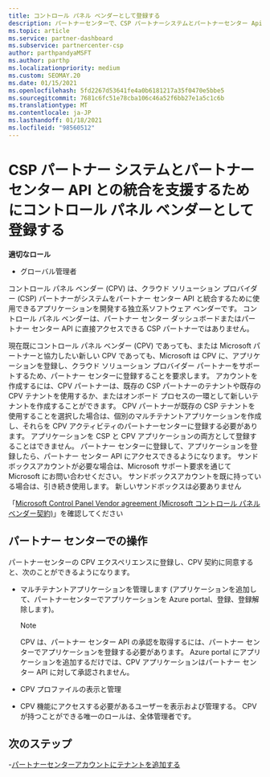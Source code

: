 ```yaml
---
title: コントロール パネル ベンダーとして登録する
description: パートナーセンターで、CSP パートナーシステムとパートナーセンター Api をより適切に統合できるように、パートナーセンターでコントロールパネルベンダー (CPV) として登録する方法について説明します。
ms.topic: article
ms.service: partner-dashboard
ms.subservice: partnercenter-csp
author: parthpandyaMSFT
ms.author: parthp
ms.localizationpriority: medium
ms.custom: SEOMAY.20
ms.date: 01/15/2021
ms.openlocfilehash: 5fd2267d53641fe4a0b6181217a35f0470e5bbe5
ms.sourcegitcommit: 7681c6fc51e78cba106c46a52f6bb27e1a5c1c6b
ms.translationtype: MT
ms.contentlocale: ja-JP
ms.lasthandoff: 01/18/2021
ms.locfileid: "98560512"
---
```

# <a name="enroll-as-a-control-panel-vendor-to-help-integrate-csp-partner-systems-with-partner-center-apis"></a>CSP パートナー システムとパートナー センター API との統合を支援するためにコントロール パネル ベンダーとして登録する


**適切なロール**

- グローバル管理者

コントロール パネル ベンダー (CPV) は、クラウド ソリューション プロバイダー (CSP) パートナーがシステムをパートナー センター API と統合するために使用できるアプリケーションを開発する独立系ソフトウェア ベンダーです。 コントロール パネル ベンダーは、パートナー センター ダッシュボードまたはパートナー センター API に直接アクセスできる CSP パートナーではありません。

現在既にコントロール パネル ベンダー (CPV) であっても、または Microsoft パートナーと協力したい新しい CPV であっても、Microsoft は CPV に、アプリケーションを登録し、クラウド ソリューション プロバイダー パートナーをサポートするため、パートナー センターに登録することを要求します。 アカウントを作成するには、CPV パートナーは、既存の CSP パートナーのテナントや既存の CPV テナントを使用するか、またはオンボード プロセスの一環として新しいテナントを作成することができます。 CPV パートナーが既存の CSP テナントを使用することを選択した場合は、個別のマルチテナントアプリケーションを作成し、それらを CPV アクティビティのパートナーセンターに登録する必要があります。 アプリケーションを CSP と CPV アプリケーションの両方として登録することはできません。 パートナー センターに登録して、アプリケーションを登録したら、パートナー センター API にアクセスできるようになります。  サンドボックスアカウントが必要な場合は、Microsoft サポート要求を通じて Microsoft にお問い合わせください。 サンドボックスアカウントを既に持っている場合は、引き続き使用します。 新しいサンドボックスは必要ありません

「[Microsoft Control Panel Vendor agreement (Microsoft コントロール パネル ベンダー契約)](https://go.microsoft.com/fwlink/?linkid=2055198)」を確認してください


## <a name="working-in-partner-center"></a>パートナー センターでの操作

パートナーセンターの CPV エクスペリエンスに登録し、CPV 契約に同意すると、次のことができるようになります。

- マルチテナントアプリケーションを管理します (アプリケーションを追加して、パートナーセンターでアプリケーションを Azure portal、登録、登録解除します)。

    >[!Note] 
    >CPV は、パートナー センター API の承認を取得するには、パートナー センターでアプリケーションを登録する必要があります。 Azure portal にアプリケーションを追加するだけでは、CPV アプリケーションはパートナー センター API に対して承認されません。 

- CPV プロファイルの表示と管理 

- CPV 機能にアクセスする必要があるユーザーを表示および管理する。 CPV が持つことができる唯一のロールは、全体管理者です。

## <a name="next-steps"></a>次のステップ

-[パートナーセンターアカウントにテナントを追加する](multi-tenant-account.md)